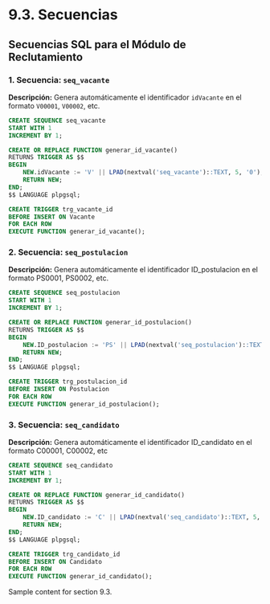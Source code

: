# 9.3. Secuencias
## Secuencias SQL para el Módulo de Reclutamiento

### 1. Secuencia: `seq_vacante`

**Descripción:** Genera automáticamente el identificador `idVacante` en el formato `V00001`, `V00002`, etc.

```sql
CREATE SEQUENCE seq_vacante
START WITH 1
INCREMENT BY 1;

CREATE OR REPLACE FUNCTION generar_id_vacante()
RETURNS TRIGGER AS $$
BEGIN
    NEW.idVacante := 'V' || LPAD(nextval('seq_vacante')::TEXT, 5, '0');
    RETURN NEW;
END;
$$ LANGUAGE plpgsql;

CREATE TRIGGER trg_vacante_id
BEFORE INSERT ON Vacante
FOR EACH ROW
EXECUTE FUNCTION generar_id_vacante();
```

### 2. Secuencia: `seq_postulacion`
**Descripción:** Genera automáticamente el identificador ID_postulacion en el formato PS0001, PS0002, etc.
```sql
CREATE SEQUENCE seq_postulacion
START WITH 1
INCREMENT BY 1;

CREATE OR REPLACE FUNCTION generar_id_postulacion()
RETURNS TRIGGER AS $$
BEGIN
    NEW.ID_postulacion := 'PS' || LPAD(nextval('seq_postulacion')::TEXT, 4, '0');
    RETURN NEW;
END;
$$ LANGUAGE plpgsql;

CREATE TRIGGER trg_postulacion_id
BEFORE INSERT ON Postulacion
FOR EACH ROW
EXECUTE FUNCTION generar_id_postulacion();
```
### 3. Secuencia: `seq_candidato`
**Descripción:** Genera automáticamente el identificador ID_candidato en el formato C00001, C00002, etc
```sql
CREATE SEQUENCE seq_candidato
START WITH 1
INCREMENT BY 1;

CREATE OR REPLACE FUNCTION generar_id_candidato()
RETURNS TRIGGER AS $$
BEGIN
    NEW.ID_candidato := 'C' || LPAD(nextval('seq_candidato')::TEXT, 5, '0');
    RETURN NEW;
END;
$$ LANGUAGE plpgsql;

CREATE TRIGGER trg_candidato_id
BEFORE INSERT ON Candidato
FOR EACH ROW
EXECUTE FUNCTION generar_id_candidato();
```
Sample content for section 9.3.